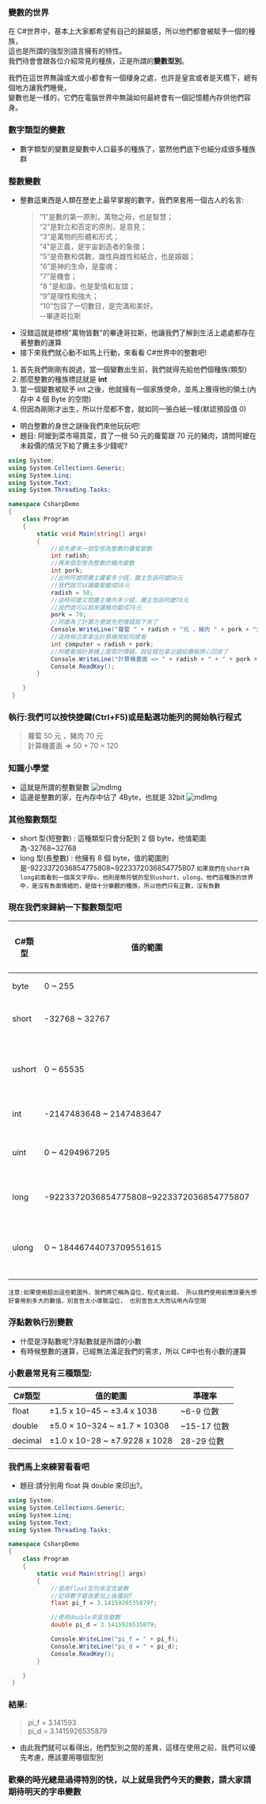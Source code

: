 ### 變數的世界

在 C#世界中，基本上大家都希望有自己的歸屬感，所以他們都會被賦予一個的種族，\
這也是所謂的強型別語言擁有的特性。\
我們待會會跟各位介紹常見的種族，正是所謂的**變數型別**。

我們在這世界無論或大或小都會有一個棲身之處，也許是皇宮或者是天橋下，總有個地方讓我們睡覺，\
變數也是一樣的，它們在電腦世界中無論如何最終會有一個記憶體內存供他們容身。

### 數字類型的變數

- 數字類型的變數是變數中人口最多的種族了，當然他們底下也細分成很多種族群

### 整數變數

- 整數這東西是人類在歷史上最早掌握的數字，我們來套用一個古人的名言:
  > “1”是數的第一原則，萬物之母，也是智慧；\
  > “2”是對立和否定的原則，是意見；\
  > “3”是萬物的形體和形式；\
  > “4”是正義，是宇宙創造者的象徵；\
  > “5”是奇數和偶數，雄性與雌性和結合，也是婚姻；\
  > “6”是神的生命，是靈魂；\
  > “7”是機會；\
  > “8 ”是和諧，也是愛情和友誼；\
  > “9”是理性和強大；\
  > “10”包容了一切數目，是完滿和美好。\
  > --畢達哥拉斯
- 沒錯這就是標榜"萬物皆數"的畢達哥拉斯，他讓我們了解到生活上處處都存在著整數的運算
- 接下來我們就心動不如馬上行動，來看看 C#世界中的整數吧!

1. 首先我們剛剛有說過，當一個變數出生前，我們就得先給他們個種族(類型)
2. 那麼整數的種族標誌就是 **int**
3. 當一個變數被賦予 int 之後，他就擁有一個家族使命，並馬上獲得他的領土(內存中 4 個 Byte 的空間)
4. 但因為剛剛才出生，所以什麼都不會，就如同一張白紙一樣(默認預設值 0)

- 明白整數的身世之謎後我們來他玩玩吧!
- 題目: 阿嬤到菜市場買菜，買了一根 50 元的蘿蔔跟 70 元的豬肉，請問阿嬤在未殺價的情況下給了攤主多少錢呢?

```csharp
using System;
using System.Collections.Generic;
using System.Linq;
using System.Text;
using System.Threading.Tasks;

namespace CsharpDemo
{
    class Program
    {
        static void Main(string[] args)
        {
            //首先要來一個型態為整數的蘿蔔變數
            int radish;
            //再來個型態為整數的豬肉變數
            int pork;
            //此時阿嬤問攤主蘿蔔多少錢，攤主告訴阿嬤50元
            //我們就可以讓蘿蔔變成50元
            radish = 50;
            //這時阿嬤又問攤主豬肉多少錢，攤主告訴阿嬤70元
            //我們就可以就來讓豬肉變成70元
            pork = 70;
            //阿嬤為了計算方便就先把價錢寫下來了
            Console.WriteLine("蘿蔔 " + radish + "元 ，豬肉 " + pork + "元");
            //這時候店家拿出計算機按給阿嬤看
            int computer = radish + pork;
            //阿嬤看按計算機上面寫的價錢，就從錢包拿出錢給攤販開心回家了
            Console.WriteLine("計算機畫面 => " + radish + " + " + pork + " = " + computer);
            Console.ReadKey();
        }

    }
 }
```

### 執行:我們可以按快捷鍵(Ctrl+F5)或是點選功能列的開始執行程式

> 蘿蔔 50 元 ，豬肉 70 元\
> 計算機畫面 => 50 + 70 = 120

### 知識小學堂

- 這就是所謂的整數變數
  ![mdImg](https://ithelp.ithome.com.tw/upload/images/20210903/20097001z12TEGntl5.png)
- 這邊是整數的家，在內存中佔了 4Byte，也就是 32bit
  ![mdImg](https://ithelp.ithome.com.tw/upload/images/20210903/20097001Gg3VvBp5pp.png)

### 其他整數類型

- short 型(短整數) : 這種類型只會分配到 2 個 byte，他值範圍為-32768~32768
- long 型(長整數) : 他擁有 8 個 byte，值的範圍則是-9223372036854775808~9223372036854775807
  `如果我們在short與long前面看到一個英文字母u，他則是無符號的型別ushort，ulong，他們這種族的世界中，是沒有負面情緒的，是個十分樂觀的種族，所以他們只有正數，沒有負數`

### 現在我們來歸納一下整數類型吧

| C#類型 | 值的範圍                                 | 中文名稱   |
| ------ | ---------------------------------------- | ---------- |
| byte   | 0 ~ 255                                  | 字節       |
| short  | -32768 ~ 32767                           | 短整數     |
| ushort | 0 ~ 65535                                | 無號短整數 |
| int    | -2147483648 ~ 2147483647                 | 整數       |
| uint   | 0 ~ 4294967295                           | 無號整數   |
| long   | -9223372036854775808~9223372036854775807 | 長整數     |
| ulong  | 0 ~ 18446744073709551615                 | 無號長整數 |

`注意:如果使用超出這些範圍外，我們將它稱為溢位，程式會出錯，
所以我們使用前應該要先想好會用到多大的數值，別宣告太小導致溢位，
也別宣告太大而佔用內存空間`

### 浮點數執行別變數

- 什麼是浮點數呢?浮點數就是所謂的小數
- 有時候整數的運算，已經無法滿足我們的需求，所以 C#中也有小數的運算

### 小數最常見有三種類型:

| C#類型  | 值的範圍                      | 準確率      |
| ------- | ----------------------------- | ----------- |
| float   | ±1.5 x 10−45 ~ ±3.4 x 1038    | ~6-9 位數   |
| double  | ±5.0 × 10−324 ~ ±1.7 × 10308  | ~15-17 位數 |
| decimal | ±1.0 x 10-28 ~ ±7.9228 x 1028 | 28-29 位數  |

### 我們馬上來練習看看吧

- 題目:請分別用 float 與 double 來印出?。

```csharp
using System;
using System.Collections.Generic;
using System.Linq;
using System.Text;
using System.Threading.Tasks;

namespace CsharpDemo
{
    class Program
    {
        static void Main(string[] args)
        {
            //使用float型別來宣告變數
            //記得數字最後要加上後置詞f
            float pi_f = 3.1415926535879f;

            //使用double來宣告變數
            double pi_d = 3.1415926535879;

            Console.WriteLine("pi_f = " + pi_f);
            Console.WriteLine("pi_d = " + pi_d);
            Console.ReadKey();
        }

    }
 }
```

### 結果:

> pi_f = 3.141593\
> pi_d = 3.1415926535879

- 由此我們就可以看得出，他們型別之間的差異，這樣在使用之前，我們可以優先考慮，應該要用哪個型別

### 歡樂的時光總是過得特別的快，以上就是我們今天的變數，請大家請期待明天的字串變數
